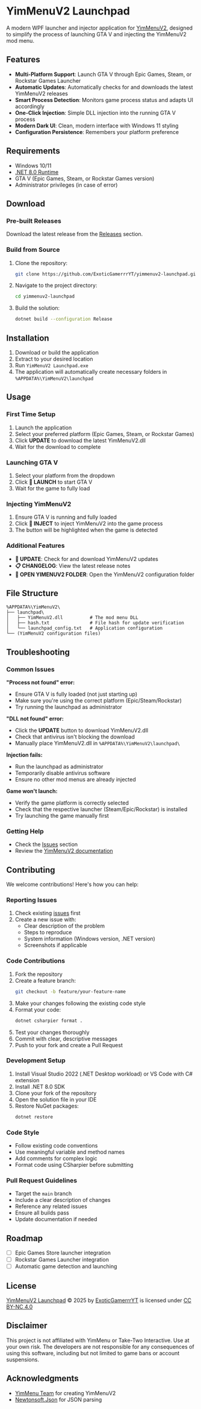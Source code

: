 # YimMenuV2 Launchpad

A modern WPF launcher and injector application for [YimMenuV2](https://github.com/YimMenu/YimMenuV2), designed to simplify the process of launching GTA V and injecting the YimMenuV2 mod menu.

## Features

- **Multi-Platform Support**: Launch GTA V through Epic Games, Steam, or Rockstar Games Launcher
- **Automatic Updates**: Automatically checks for and downloads the latest YimMenuV2 releases
- **Smart Process Detection**: Monitors game process status and adapts UI accordingly
- **One-Click Injection**: Simple DLL injection into the running GTA V process
- **Modern Dark UI**: Clean, modern interface with Windows 11 styling
- **Configuration Persistence**: Remembers your platform preference

## Requirements

- Windows 10/11
- [.NET 8.0 Runtime](https://builds.dotnet.microsoft.com/dotnet/WindowsDesktop/8.0.19/windowsdesktop-runtime-8.0.19-win-x64.exe)
- GTA V (Epic Games, Steam, or Rockstar Games version)
- Administrator privileges (in case of error)

## Download

### Pre-built Releases

Download the latest release from the [Releases](https://github.com/ExoticGamerrrYT/yimmenuv2-launchpad/releases) section.

### Build from Source

1. Clone the repository:
   ```bash
   git clone https://github.com/ExoticGamerrrYT/yimmenuv2-launchpad.git
   ```
2. Navigate to the project directory:
   ```bash
   cd yimmenuv2-launchpad
   ```
3. Build the solution:
   ```bash
   dotnet build --configuration Release
   ```

## Installation

1. Download or build the application
2. Extract to your desired location
3. Run `YimMenuV2 Launchpad.exe`
4. The application will automatically create necessary folders in `%APPDATA%\YimMenuV2\launchpad`

## Usage

### First Time Setup

1. Launch the application
2. Select your preferred platform (Epic Games, Steam, or Rockstar Games)
3. Click **UPDATE** to download the latest YimMenuV2.dll
4. Wait for the download to complete

### Launching GTA V

1. Select your platform from the dropdown
2. Click **🚀 LAUNCH** to start GTA V
3. Wait for the game to fully load

### Injecting YimMenuV2

1. Ensure GTA V is running and fully loaded
2. Click **💉 INJECT** to inject YimMenuV2 into the game process
3. The button will be highlighted when the game is detected

### Additional Features

- **🔄 UPDATE**: Check for and download YimMenuV2 updates
- **📋 CHANGELOG**: View the latest release notes
- **📁 OPEN YIMENUV2 FOLDER**: Open the YimMenuV2 configuration folder

## File Structure

```
%APPDATA%\YimMenuV2\
├── launchpad\
│   ├── YimMenuV2.dll          # The mod menu DLL
│   ├── hash.txt               # File hash for update verification
│   └── launchpad_config.txt   # Application configuration
└── (YimMenuV2 configuration files)
```

## Troubleshooting

### Common Issues

**"Process not found" error:**

- Ensure GTA V is fully loaded (not just starting up)
- Make sure you're using the correct platform (Epic/Steam/Rockstar)
- Try running the launchpad as administrator

**"DLL not found" error:**

- Click the **UPDATE** button to download YimMenuV2.dll
- Check that antivirus isn't blocking the download
- Manually place YimMenuV2.dll in `%APPDATA%\YimMenuV2\launchpad\`

**Injection fails:**

- Run the launchpad as administrator
- Temporarily disable antivirus software
- Ensure no other mod menus are already injected

**Game won't launch:**

- Verify the game platform is correctly selected
- Check that the respective launcher (Steam/Epic/Rockstar) is installed
- Try launching the game manually first

### Getting Help

- Check the [Issues](https://github.com/ExoticGamerrrYT/yimmenuv2-launchpad/issues) section
- Review the [YimMenuV2 documentation](https://github.com/YimMenu/YimMenuV2)

## Contributing

We welcome contributions! Here's how you can help:

### Reporting Issues

1. Check existing [issues](https://github.com/ExoticGamerrrYT/yimmenuv2-launchpad/issues) first
2. Create a new issue with:
   - Clear description of the problem
   - Steps to reproduce
   - System information (Windows version, .NET version)
   - Screenshots if applicable

### Code Contributions

1. Fork the repository
2. Create a feature branch:
   ```bash
   git checkout -b feature/your-feature-name
   ```
3. Make your changes following the existing code style
4. Format your code:
   ```bash
   dotnet csharpier format .
   ```
5. Test your changes thoroughly
6. Commit with clear, descriptive messages
7. Push to your fork and create a Pull Request

### Development Setup

1. Install Visual Studio 2022 (.NET Desktop workload) or VS Code with C# extension
2. Install .NET 8.0 SDK
3. Clone your fork of the repository
4. Open the solution file in your IDE
5. Restore NuGet packages:
   ```bash
   dotnet restore
   ```

### Code Style

- Follow existing code conventions
- Use meaningful variable and method names
- Add comments for complex logic
- Format code using CSharpier before submitting

### Pull Request Guidelines

- Target the `main` branch
- Include a clear description of changes
- Reference any related issues
- Ensure all builds pass
- Update documentation if needed

## Roadmap

- [ ] Epic Games Store launcher integration
- [ ] Rockstar Games Launcher integration
- [ ] Automatic game detection and launching

## License

<a href="https://github.com/ExoticGamerrrYT/yimmenuv2-launchpad">YimMenuV2 Launchpad</a> © 2025 by <a href="https://github.com/ExoticGamerrrYT">ExoticGamerrrYT</a> is licensed under <a href="https://creativecommons.org/licenses/by-nc/4.0/">CC BY-NC 4.0</a><img src="https://mirrors.creativecommons.org/presskit/icons/cc.svg" alt="" style="max-width: 1em;max-height:1em;margin-left: .2em;"><img src="https://mirrors.creativecommons.org/presskit/icons/by.svg" alt="" style="max-width: 1em;max-height:1em;margin-left: .2em;"><img src="https://mirrors.creativecommons.org/presskit/icons/nc.svg" alt="" style="max-width: 1em;max-height:1em;margin-left: .2em;">

## Disclaimer

This project is not affiliated with YimMenu or Take-Two Interactive. Use at your own risk. The developers are not responsible for any consequences of using this software, including but not limited to game bans or account suspensions.

## Acknowledgments

- [YimMenu Team](https://github.com/YimMenu) for creating YimMenuV2
- [Newtonsoft.Json](https://github.com/JamesNK/Newtonsoft.Json) for JSON parsing
